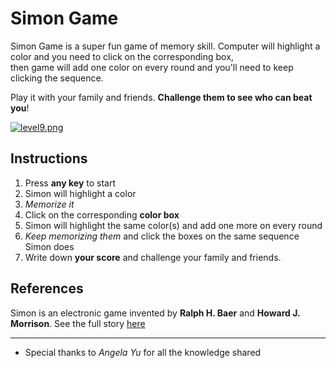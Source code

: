 # Simon Game

Simon Game is a super fun game of memory skill.
Computer will highlight a color and you need to click on the corresponding box,\
then game will add one color on every round and you'll need to keep clicking the sequence.

Play it with your family and friends. **Challenge them to see who can beat you**!

[![level9.png](https://i.postimg.cc/Hsv0wmPs/level9.png)](https://postimg.cc/zVWRNsr9)

## Instructions

1. Press **any key** to start
2. Simon will highlight a color
3. _Memorize it_
4. Click on the corresponding **color box**
5. Simon will highlight the same color(s) and add one more on every round
6. _Keep memorizing them_ and click the boxes on the same sequence Simon does
7. Write down **your score** and challenge your family and friends.

## References

Simon is an electronic game invented by **Ralph H. Baer** and **Howard J. Morrison**.
See the full story [here](<https://en.wikipedia.org/wiki/Simon_(game)>)

---

- Special thanks to _Angela Yu_ for all the knowledge shared
